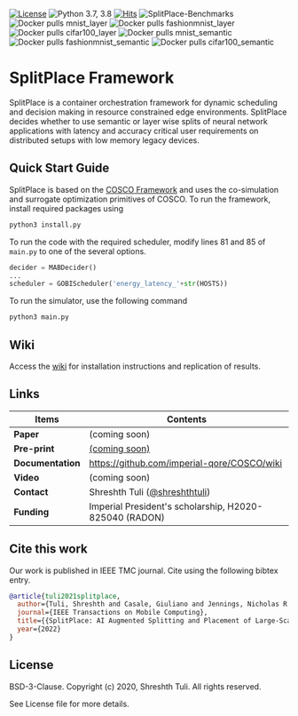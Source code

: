 [![License](https://img.shields.io/badge/License-BSD%203--Clause-red.svg)](https://github.com/imperial-qore/SplitPlace/blob/master/LICENSE)
![Python 3.7, 3.8](https://img.shields.io/badge/python-3.7%20%7C%203.8-blue.svg)
[![Hits](https://hits.seeyoufarm.com/api/count/incr/badge.svg?url=https%3A%2F%2Fgithub.com%2Fimperial-qore%2FSplitPlace&count_bg=%23FFC401&title_bg=%23555555&icon=&icon_color=%23E7E7E7&title=hits&edge_flat=false)](https://hits.seeyoufarm.com)
![SplitPlace-Benchmarks](https://github.com/imperial-qore/SplitPlace/workflows/SplitPlace-Benchmarks/badge.svg)
<br>
![Docker pulls mnist_layer](https://img.shields.io/docker/pulls/shreshthtuli/mnist_layer?label=mnist_layer)
![Docker pulls fashionmnist_layer](https://img.shields.io/docker/pulls/shreshthtuli/fashionmnist_layer?label=fashionmnist_layer)
![Docker pulls cifar100_layer](https://img.shields.io/docker/pulls/shreshthtuli/cifar100_layer?label=cifar100_layer)
![Docker pulls mnist_semantic](https://img.shields.io/docker/pulls/shreshthtuli/mnist_semantic?label=mnist_semantic)
![Docker pulls fashionmnist_semantic](https://img.shields.io/docker/pulls/shreshthtuli/fashionmnist_semantic?label=fashionmnist_semantic)
![Docker pulls cifar100_semantic](https://img.shields.io/docker/pulls/shreshthtuli/cifar100_semantic?label=cifar100_semantic)

# SplitPlace Framework

SplitPlace is a container orchestration framework for dynamic scheduling and decision making in resource constrained edge environments. SplitPlace decides whether to use semantic or layer wise splits of neural network applications with latency and accuracy critical user requirements on distributed setups with low memory legacy devices.

## Quick Start Guide

SplitPlace is based on the [COSCO Framework](https://github.com/imperial-qore/COSCO) and uses the co-simulation and surrogate optimization primitives of COSCO. To run the framework, install required packages using
```bash
python3 install.py
```

To run the code with the required scheduler, modify lines 81 and 85 of `main.py` to one of the several options.
```python
decider = MABDecider()
...
scheduler = GOBIScheduler('energy_latency_'+str(HOSTS))
```

To run the simulator, use the following command
```bash
python3 main.py
```

## Wiki 
Access the [wiki](https://github.com/imperial-qore/COSCO/wiki) for installation instructions and replication of results.


## Links
| Items | Contents | 
| --- | --- |
| **Paper** | (coming soon) |
| **Pre-print** | [(coming soon)](https://arxiv.org/pdf/2205.10635.pdf) |
| **Documentation** | https://github.com/imperial-qore/COSCO/wiki |
| **Video** | (coming soon) |
| **Contact**| Shreshth Tuli ([@shreshthtuli](https://github.com/shreshthtuli))  |
| **Funding**| Imperial President's scholarship, H2020-825040 (RADON) |


## Cite this work
Our work is published in IEEE TMC journal. Cite using the following bibtex entry.
```bibtex
@article{tuli2021splitplace,
  author={Tuli, Shreshth and Casale, Giuliano and Jennings, Nicholas R.},
  journal={IEEE Transactions on Mobile Computing}, 
  title={{SplitPlace: AI Augmented Splitting and Placement of Large-Scale Neural Networks in Mobile Edge Environments}}, 
  year={2022}
}
```

## License

BSD-3-Clause. 
Copyright (c) 2020, Shreshth Tuli.
All rights reserved.

See License file for more details.
